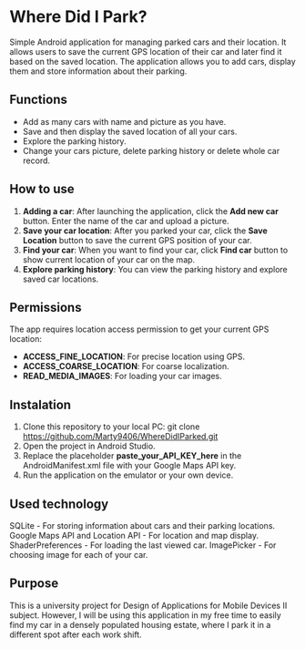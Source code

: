 # Where Did I Park?

Simple Android application for managing parked cars and their location. It allows users to save the current GPS location of their car and later find it based on the saved location. The application allows you to add cars, display them and store information about their parking.

## Functions
- Add as many cars with name and picture as you have.
- Save and then display the saved location of all your cars.
- Explore the parking history.
- Change your cars picture, delete parking history or delete whole car record.

## How to use
1. **Adding a car**: After launching the application, click the **Add new car** button. Enter the name of the car and upload a picture.
2. **Save your car location**: After you parked your car, click the **Save Location** button to save the current GPS position of your car.
3. **Find your car**: When you want to find your car, click **Find car** button to show current location of your car on the map.
3. **Explore parking history**: You can view the parking history and explore saved car locations.

## Permissions
The app requires location access permission to get your current GPS location:
- **ACCESS_FINE_LOCATION**: For precise location using GPS.
- **ACCESS_COARSE_LOCATION**: For coarse localization.
- **READ_MEDIA_IMAGES**: For loading your car images.

## Instalation
1. Clone this repository to your local PC:
   git clone https://github.com/Marty9406/WhereDidIParked.git
2. Open the project in Android Studio.
3. Replace the placeholder **paste_your_API_KEY_here** in the AndroidManifest.xml file with your Google Maps API key.
4. Run the application on the emulator or your own device.

## Used technology
SQLite - For storing information about cars and their parking locations.
Google Maps API and Location API - For location and map display.
ShaderPreferences - For loading the last viewed car.
ImagePicker - For choosing image for each of your car.

## Purpose
This is a university project for Design of Applications for Mobile Devices II subject. However, I will be using this application in my free time to easily find my car in a densely populated housing estate, where I park it in a different spot after each work shift.
